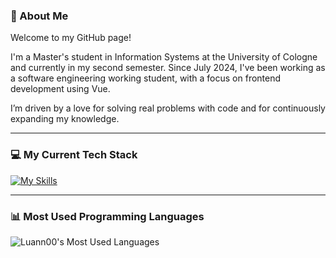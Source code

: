 ### 👋 About Me  
Welcome to my GitHub page!  

I'm a Master's student in Information Systems at the University of Cologne and currently in my second semester. Since July 2024, I've been working as a software engineering working student, with a focus on frontend development using Vue.

I’m driven by a love for solving real problems with code and for continuously expanding my knowledge.

---

### 💻 My Current Tech Stack  
[![My Skills](https://skillicons.dev/icons?i=java,html,css,js,vue,react,mysql)](https://skillicons.dev)

---

### 📊 Most Used Programming Languages  
![Luann00's Most Used Languages](https://github-readme-stats.vercel.app/api/top-langs/?username=Luann00&layout=compact&theme=default)

